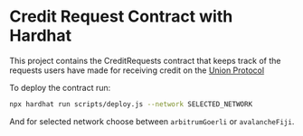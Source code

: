 # Credit Request Contract with Hardhat

This project contains the CreditRequests contract that keeps track of the requests
users have made for receiving credit on the [Union Protocol](https://github.com/unioncredit)

To deploy the contract run:

```bash
npx hardhat run scripts/deploy.js --network SELECTED_NETWORK
```

And for selected network choose between `arbitrumGoerli` or `avalancheFiji`.